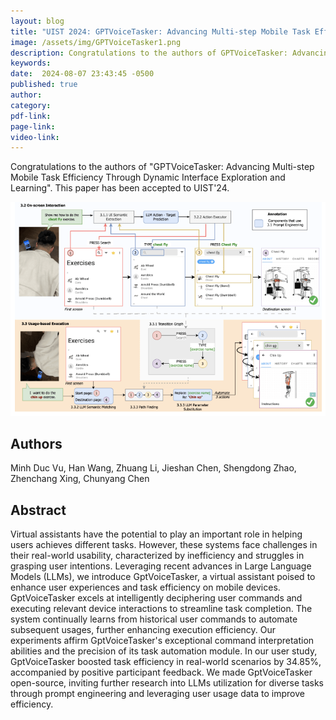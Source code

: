 ```yaml
---
layout: blog
title: "UIST 2024: GPTVoiceTasker: Advancing Multi-step Mobile Task Efficiency Through Dynamic Interface Exploration and Learning"
image: /assets/img/GPTVoiceTasker1.png
description: Congratulations to the authors of GPTVoiceTasker: Advancing Multi-step Mobile Task Efficiency Through Dynamic Interface Exploration and Learning.
keywords: 
date:  2024-08-07 23:43:45 -0500
published: true
author: 
category:
pdf-link:
page-link:
video-link:
---
```


Congratulations to the authors of "GPTVoiceTasker: Advancing Multi-step Mobile Task Efficiency Through Dynamic Interface Exploration and Learning". This paper has been accepted to UIST'24. 

![-](/assets/img/GPTVoiceTasker.png "-")


## Authors

Minh Duc Vu, Han Wang, Zhuang Li, Jieshan Chen, Shengdong Zhao, Zhenchang Xing, Chunyang Chen


## Abstract

Virtual assistants have the potential to play an important role in helping users achieves different tasks. However, these systems face challenges in their real-world usability, characterized by inefficiency and struggles in grasping user intentions. Leveraging recent advances in Large Language Models (LLMs), we introduce GptVoiceTasker, a virtual assistant poised to enhance user experiences and task efficiency on mobile devices. GptVoiceTasker excels at intelligently deciphering user commands and executing relevant device interactions to streamline task completion. The system continually learns from historical user commands to automate subsequent usages, further enhancing execution efficiency. Our experiments affirm GptVoiceTasker's exceptional command interpretation abilities and the precision of its task automation module. In our user study, GptVoiceTasker boosted task efficiency in real-world scenarios by 34.85%, accompanied by positive participant feedback. We made GptVoiceTasker open-source, inviting further research into LLMs utilization for diverse tasks through prompt engineering and leveraging user usage data to improve efficiency. 

